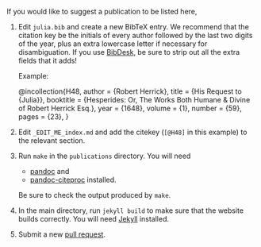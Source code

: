 If you would like to suggest a publication to be listed here,

1. Edit `julia.bib` and create a new BibTeX entry.
   We recommend that the citation key be the initials of every author followed by the last two digits of the year, plus
   an extra lowercase letter if necessary for disambiguation.
   If you use [BibDesk](http://bibdesk.sourceforge.net/), be sure to strip out all the extra fields that it adds!
   
   Example:
   
    @incollection{H48,
      author = {Robert Herrick},
      title = {His Request to {Julia}},
      booktitle = {Hesperides: Or, The Works Both Humane \& Divine of Robert Herrick Esq.},
      year = {1648},
      volume = {1},
      number = {59},
      pages = {23},
    }

2. Edit `_EDIT_ME_index.md` and add the citekey (`[@H48]` in this example) to the relevant section.

3. Run `make` in the `publications` directory. You will need
   - [pandoc](http://johnmacfarlane.net/pandoc/) and
   - [pandoc-citeproc](https://github.com/jgm/pandoc-citeproc)
   installed.
   
   Be sure to check the output produced by `make`.

4. In the main directory, run `jekyll build` to make sure that the website builds correctly.
   You will need [Jekyll](http://jekyllrb.com/) installed.

5. Submit a new [pull request](https://github.com/JuliaLang/julialang.github.com/pulls).
